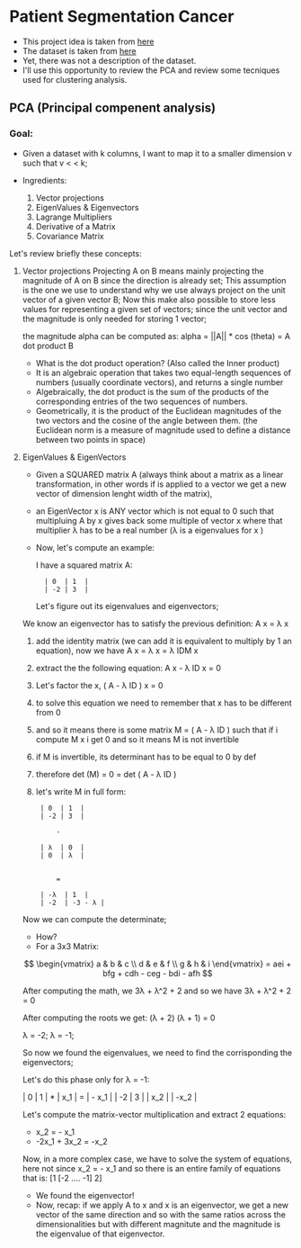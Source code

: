 # Patient Segmentation Cancer
- This project idea is taken from [here](https://www.youtube.com/watch?v=Ur53bjPEPqs)
- The dataset is taken from [here](https://github.com/marshall4471/Cancer_data/tree/main)
- Yet, there was not a description of the dataset.
- I'll use this opportunity to review the PCA and review some tecniques used for clustering analysis.


## PCA (Principal compenent analysis)

### Goal: 
- Given a dataset with k columns, I want to map it to a smaller dimension v such that v < < k;

- Ingredients:
    1. Vector projections
    2. EigenValues & Eigenvectors
    3. Lagrange Multipliers
    4. Derivative of a Matrix
    5.  Covariance Matrix


Let's review briefly these concepts:

1. Vector projections
    Projecting A on B means mainly projecting the magnitude of A on B since the direction is already set;
    This assumption is the one we use to understand why we use always project on the unit vector of a given vector B; 
    Now this make also possible to store less values for representing a given set of vectors; since the unit vector and the magnitude is only needed for storing 1 vector;

    the magnitude alpha can be computed as: alpha = ||A|| * cos (theta) = A dot product B

    - What is the dot product operation?
    (Also called the Inner product)
    - It is an algebraic operation that takes two equal-length sequences of numbers (usually coordinate vectors), and returns a single number
    - Algebraically, the dot product is the sum of the products of the corresponding entries of the two sequences of numbers. 
    - Geometrically, it is the product of the Euclidean magnitudes of the two vectors and the cosine of the angle between them.
    (the Euclidean norm is a measure of magnitude used to define a distance between two points in space) 


2. EigenValues & EigenVectors

    - Given a SQUARED matrix A
   (always think about a matrix as a linear transformation, in other words if is applied to a vector we get a new vector of dimension lenght width of the matrix),
   - an EigenVector x is ANY vector which is not equal to 0 such that multipluing A by x gives back some multiple of vector x where that multiplier λ has to be a real number (λ is a eigenvalues for x )

    - Now, let's compute an example: 

        I have a squared matrix A:

            | 0  | 1  |
            | -2 | 3  |

            
      

        Let's figure out its eigenvalues and eigenvectors;

    
    We know an eigenvector has to satisfy the previous definition: A x = λ x


    1. add the identity matrix (we can add it is equivalent to multiply by 1 an equation), now we have A x = λ x = λ IDM x
    2. extract the the following equation: A x - λ ID x = 0
    3. Let's factor the x, ( A - λ ID ) x = 0 
    4. to solve this equation we need to remember that x has to be different from 0
    5. and so it means there is some matrix M = ( A - λ ID ) such that if i compute M x i get 0 and so it means M is not invertible
    6. if M is invertible, its determinant has to be equal to 0 by def
    7. therefore det (M) = 0 = det ( A - λ ID ) 
    8. let's write M in full form:
  
            | 0  | 1  |
            | -2 | 3  |
 
                -
               
            | λ  | 0  |
            | 0  | λ  |


                =

            | -λ  | 1  |
            | -2  | -3 - λ |

    Now we can compute the determinate;
   
    - How?
    - For a 3x3 Matrix:
   
    $$
    \begin{vmatrix}
    a & b & c \\
    d & e & f \\
    g & h & i
    \end{vmatrix}
    = aei + bfg + cdh - ceg - bdi - afh
    $$


    After computing the math, we 3λ + λ^2 + 2 and so we have 3λ + λ^2 + 2 = 0

    After computing the roots we get:
        (λ + 2) (λ + 1) = 0


   λ = -2; λ = -1;

   So now we found the eigenvalues, we need to find the corrisponding the eigenvectors;

   Let's do this phase only for λ = -1:
   

    | 0  | 1  |     *   | x_1 |    =   | - x_1 |
    | -2 | 3  |         | x_2 |        | -x_2  |


   Let's compute the matrix-vector multiplication and extract 2 equations:
   - x_2 = - x_1
   - -2x_1 + 3x_2 = -x_2
  
   Now, in a more complex case, we have to solve the system of equations, here not since x_2 = - x_1 and so there is an entire family of equations that is:
   [1     [-2   ....
    -1]    2]

   - We found the eigenvector!
   - Now, recap:
   if we apply A to x and x is an eigenvector, we get a new vector of the same direction and so with the same ratios across the dimensionalities but with different magnitute and the magnitude  is the eigenvalue of that eigenvector.
